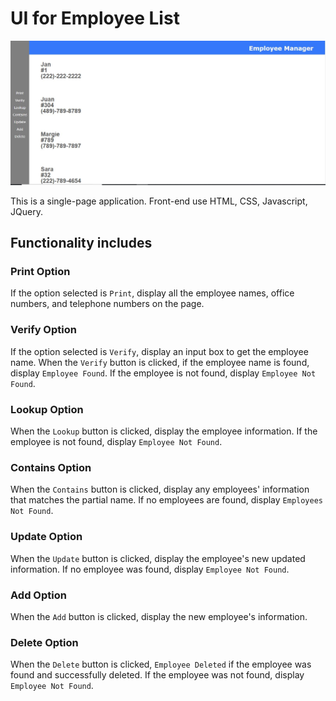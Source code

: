 
# UI for Employee List

![](images/employee.JPG)


This is a single-page application. Front-end use HTML, CSS, Javascript, JQuery.

## Functionality includes

### Print Option

If the option selected is `Print`, display all the employee names, office numbers, and telephone numbers on the page.

### Verify Option

If the option selected is `Verify`, display an input box to get the employee name. When the `Verify` button is clicked, if the employee name is found, display `Employee Found`. If the employee is not found, display `Employee Not Found`.

### Lookup Option

When the `Lookup` button is clicked, display the employee information. If the employee is not found, display `Employee Not Found`.

### Contains Option

When the `Contains` button is clicked, display any employees' information that matches the partial name. If no employees are found, display `Employees Not Found`.

### Update Option

When the `Update` button is clicked, display the employee's new updated information. If no employee was found, display `Employee Not Found`.

### Add Option

When the `Add` button is clicked, display the new employee's information.

### Delete Option

When the `Delete` button is clicked, `Employee Deleted` if the employee was found and successfully deleted. If the employee was not found, display `Employee Not Found`.
